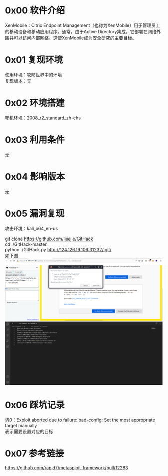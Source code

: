 # 0x00 软件介绍
XenMobile：Citrix Endpoint Management（也称为XenMobile）用于管理员工的移动设备和移动应用程序。通常，由于Active Directory集成，它部署在网络外围并可以访问内部网络。这使XenMobile成为安全研究的主要目标。

# 0x01 复现环境
使用环境：攻防世界中的环境  
复现版本：无

# 0x02 环境搭建
靶机环境：2008_r2_standard_zh-chs

# 0x03 利用条件
无

# 0x04 影响版本
无

# 0x05 漏洞复现
攻击环境：kali_x64_en-us

git clone https://github.com/lijiejie/GitHack  
cd ./GitHack-master  
python ./GitHack.py http://124.126.19.106:31232/.git/  
如下图  
![image](./0.png)  
![image](./1.png)  

# 0x06 踩坑记录
坑0：Exploit aborted due to failure: bad-config: Set the most appropriate target manually  
表示需要设置对应的目标

# 0x07 参考链接
https://github.com/rapid7/metasploit-framework/pull/12283
